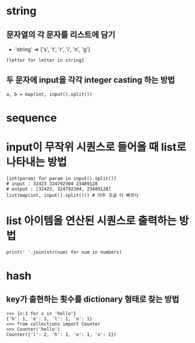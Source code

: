 # string


## 문자열의 각 문자를 리스트에 담기

* 'string' => ['s', 't', 'r', 'i', 'n', 'g']

```
[letter for letter in string]
```

## 두 문자에 input을 각각 integer casting 하는 방법

```
a, b = map(int, input().split())
```

# sequence

# input이 무작위 시퀀스로 들어올 때 list로 나타내는 방법

```
[int(param) for param in input().split()]
# input : 32423 324792384 23489128
# output : [32423, 324792384, 23489128]
list(map(int, input().split())) # 아주 조금 더 빠르다
```

# list 아이템을 연산된 시퀀스로 출력하는 방법

```
print(' '.join(str(num) for num in numbers)

```

# hash

## key가 출현하는 횟수를 dictionary 형태로 찾는 방법

```
>>> {x:1 for x in 'hello'}
{'h': 1, 'e': 1, 'l': 1, 'o': 1}
>>> from collections import Counter
>>> Counter('hello')
Counter({'l': 2, 'h': 1, 'e': 1, 'o': 1})
```
